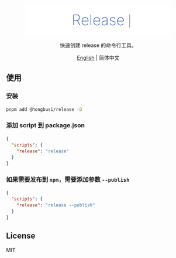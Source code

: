 <p align='center'>
  <img src='./logo.svg' width='400' />
</p>

<p align='center'>快速创建 release 的命令行工具。</p>

<p align='center'><a href='./README.md'>English</a> | 简体中文</p>

## 使用

### 安装

``` bash
pnpm add @hongbusi/release -D
```

### 添加 script 到 package.json

``` json
{
  "scripts": {
    "release": "release"
  }
}
```

### 如果需要发布到 `npm`，需要添加参数 `--publish`

``` json
{
  "scripts": {
    "release": "release --publish"
  }
}
```

## License

MIT
